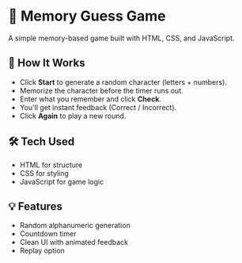 # 🧠 Memory Guess Game

A simple memory-based game built with HTML, CSS, and JavaScript.

## 🚀 How It Works
- Click **Start** to generate a random character (letters + numbers).
- Memorize the character before the timer runs out.
- Enter what you remember and click **Check**.
- You'll get instant feedback (Correct / Incorrect).
- Click **Again** to play a new round.

## 🛠️ Tech Used
- HTML for structure  
- CSS for styling  
- JavaScript for game logic

## 💡 Features
- Random alphanumeric generation  
- Countdown timer  
- Clean UI with animated feedback  
- Replay option
